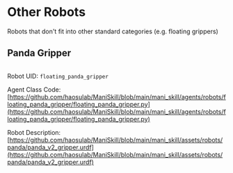 # Other Robots

Robots that don't fit into other standard categories (e.g. floating grippers)

## Panda Gripper

```{figure} ../images/floating_panda_gripper.png
```

Robot UID: `floating_panda_gripper`

Agent Class Code: [https://github.com/haosulab/ManiSkill/blob/main/mani_skill/agents/robots/floating_panda_gripper/floating_panda_gripper.py](https://github.com/haosulab/ManiSkill/blob/main/mani_skill/agents/robots/floating_panda_gripper/floating_panda_gripper.py)

Robot Description: [https://github.com/haosulab/ManiSkill/blob/main/mani_skill/assets/robots/panda/panda_v2_gripper.urdf](https://github.com/haosulab/ManiSkill/blob/main/mani_skill/assets/robots/panda/panda_v2_gripper.urdf)